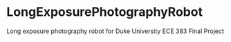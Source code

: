 # LongExposurePhotographyRobot
Long exposure photography robot for Duke University ECE 383 Final Project
